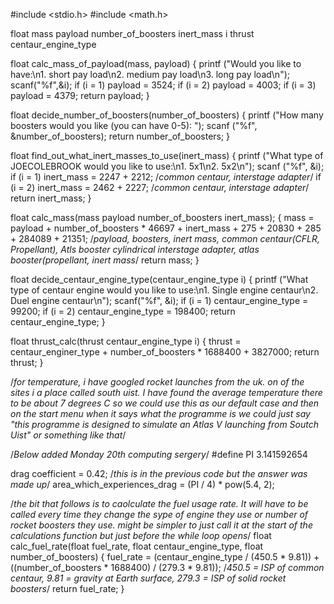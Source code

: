 #include <stdio.h>
#include <math.h>

float mass payload number_of_boosters inert_mass i thrust centaur_engine_type

float calc_mass_of_payload(mass, payload) {
      printf ("Would you like to have:\n1. short pay load\n2. medium pay load\n3. long pay load\n");
      scanf("%f",&i);
      if (i = 1) payload = 3524;
      if (i = 2) payload = 4003; 
      if (i = 3) payload = 4379;
      return payload;
      }

float decide_number_of_boosters(number_of_boosters) {
      printf ("How many boosters would you like (you can have 0-5): ");
      scanf ("%f", &number_of_boosters);
      return number_of_boosters;
      }

float find_out_what_inert_masses_to_use(inert_mass) {
      printf ("What type of JOECOLEBROOK would you like to use:\n1. 5x1\n2. 5x2\n");
      scanf ("%f", &i);
      if (i = 1) inert_mass = 2247 + 2212; /*common centaur, interstage adapter*/
      if (i = 2) inert_mass = 2462 + 2227; /*common centaur, interstage adapter*/
      return inert_mass;
      }

float calc_mass(mass payload number_of_boosters inert_mass); {
      mass = payload + number_of_boosters * 46697 + inert_mass + 275 + 20830 + 285 + 284089 + 21351; /*payload, boosters, inert mass, common centaur(CFLR, Propellant), Atls booster cylindrical interstage adapter, atlas booster(propellant, inert mass*/
      return mass;
      }

float decide_centaur_engine_type(centaur_engine_type i) {
      printf ("What type of centaur engine would you like to use:\n1. Single engine centaur\n2. Duel engine centaur\n");
      scanf("%f", &i);
      if (i = 1) centaur_engine_type = 99200;
      if (i = 2) centaur_engine_type = 198400;
      return centaur_engine_type;
      }

float thrust_calc(thrust centaur_engine_type i) {
      thrust = centaur_enginer_type + number_of_boosters * 1688400 + 3827000;
      return thrust;
      }

/*for temperature, i have googled rocket launches from the uk. on of the sites i a place called south uist. I have found the average temperature there to be about 7 degrees C so we could use this as our default case and then on the start menu when it says what the programme is we could just say "this programme is designed to simulate an Atlas V launching from Soutch Uist" or something like that*/


/*Below added Monday 20th computing sergery*/
#define PI 3.141592654

drag coefficient = 0.42; /*this is in the previous code but the answer was made up*/
area_which_experiences_drag = (PI / 4) * pow(5.4, 2);

/*the bit that follows is to caolculate the fuel usage rate. It will have to be called every time they change the sype of engine they use or number of rocket boosters they use. might be simpler to just call it at the start of the calculations function but just before the while loop opens*/
float calc_fuel_rate(float fuel_rate, float centaur_engine_type, float number_of_boosters) {
      fuel_rate = (centaur_engine_type / (450.5 * 9.81)) + ((number_of_boosters * 1688400) / (279.3 * 9.81)); /*450.5 = ISP of common centaur, 9.81 = gravity at Earth surface, 279.3 = ISP of solid rocket boosters*/
      return fuel_rate;
      }
